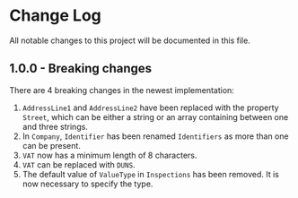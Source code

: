 # Change Log

All notable changes to this project will be documented in this file.

## 1.0.0 - Breaking changes

There are 4 breaking changes in the newest implementation:

1. `AddressLine1` and `AddressLine2` have been replaced with the property `Street`, which can be either a string or an array containing between one and three strings.
2. In `Company`, `Identifier` has been renamed `Identifiers` as more than one can be present.
3. `VAT` now has a minimum length of 8 characters.
4. `VAT` can be replaced with `DUNS`.
5. The default value of `ValueType` in `Inspections` has been removed. It is now necessary to specify the type.

